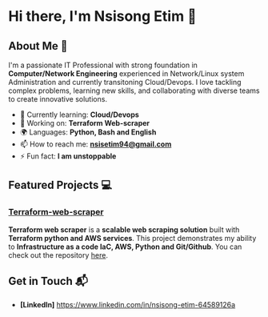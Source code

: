 

<!--
**Nsisong-hub/Nsisong-hub** is a ✨ _special_ ✨ repository be8cause its `README.md` (this file) appears on your GitHub profile.

Here are some ideas to get you started:

- 🔭 I’m currently working on ..
- 🌱 I’m currently learning ...
- 👯 I’m looking to collaborate on ...
- 🤔 I’m looking for help with ...
- 💬 Ask me about ...
- 📫 How to reach me: ...
- 😄 Pronouns: ...
- ⚡ Fun fact: ...
-->
# Hi there, I'm Nsisong Etim 👋

<!--![Banner Image]
(<a href="URL_REDIRECT" target="blank"><img align="center" src="URL_TO_YOUR_IMAGE" height="100" /></a>)-->

## About Me 🚀

I'm a passionate IT Professional with strong foundation in **Computer/Network Engineering**  experienced in Network/Linux system Administration and currently transitoning Cloud/Devops. I love tackling complex problems, learning new skills, and collaborating with diverse teams to create innovative solutions.

- 🌱 Currently learning: **Cloud/Devops**
- 🔭 Working on: **Terraform Web-scraper**
- 🌍 Languages: **Python, Bash and English**
- 📫 How to reach me: **nsisetim94@gmail.com**
- ⚡ Fun fact: **I am unstoppable**

<!--## My Skills 🧠

![HTML](https://img.shields.io/badge/-HTML-E34F26?style=flat-square&logo=html5&logoColor=white)
![CSS](https://img.shields.io/badge/-CSS-1572B6?style=flat-square&logo=css3&logoColor=white)
![JavaScript](https://img.shields.io/badge/-JavaScript-F7DF1E?style=flat-square&logo=javascript&logoColor=black)
![React](https://img.shields.io/badge/-React-61DAFB?style=flat-square&logo=react&logoColor=black)
![Node.js](https://img.shields.io/badge/-Node.js-339933?style=flat-square&logo=node.js&logoColor=white)

*Replace the above skill badges with your own skills and expertise. To create more badges, use [checkout this repo](https://github.com/alexandresanlim/Badges4-README.md-Profile).*
-->

## Featured Projects 💻

### [Terraform-web-scraper](https://github.com/Nsisong-hub/terraform-web-scraper.git)

**Terraform web scraper** is a **scalable web scraping solution** built with **Terraform python and AWS services**. This project demonstrates my ability to **Infrastructure as a code IaC, AWS, Python and Git/Github**. You can check out the repository [here](https://github.com/Nsisong-hub/terraform-web-scraper.git).
<!--
### [Project 2 Title](project_2_link)

![Project 2 Screenshot](project_2_screenshot_url)

**[Project 2 Title]** is a **[brief project description]** built with **[technologies used]**. This project showcases my skills in **[]**. You can check out the repository [here](project_2_repository_link).
-->
## Get in Touch 📬

<!-- - **[Personal Website / Blog]**(your_website_or_blog_link)
![Dev.to blog](https://img.shields.io/badge/dev.to-0A0A0A?style=for-the-badge&logo=dev.to&logoColor=white) https://dev.to/nsisong_etim_bb31e7ddca64
-->

- **[LinkedIn]** https://www.linkedin.com/in/nsisong-etim-64589126a
<!-- **[Twitter]**(your_twitter_profile_link)
<picture>
  <source
    srcset="https://github-readme-stats.vercel.app/api?username=Nsisong-hub&show_icons=true&theme=dark"
    media="(prefers-color-scheme: dark)"
  />
  <source
    srcset="https://github-readme-stats.vercel.app/api?username=Nsisong-hub&show_icons=true"
    media="(prefers-color-scheme: light), (prefers-color-scheme: no-preference)"
  />
  <img src="https://github-readme-stats.vercel.app/api?username=anuraghazra&show_icons=true" />
</picture>
-->
